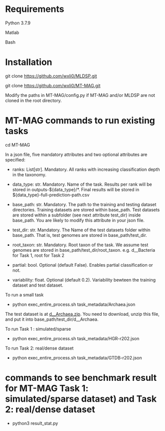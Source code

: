 # Requirements

Python 3.7.9

Matlab 

Bash 

# Installation

git clone https://github.com/wxli0/MLDSP.git

git clone https://github.com/wxli0/MT-MAG.git

Modify the paths in MT-MAG/config.py if MT-MAG and/or MLDSP are not cloned in the root directory.

# MT-MAG commands to run existing tasks

cd MT-MAG

In a json file, five mandatory attributes and two optional attributes are specified:

- ranks: List[str]. Mandatory. All ranks with increasing classification depth in the taxonomy.

- data_type: str. Mandatory. Name of the task. Results per rank will be stored in outputs-${data_type}/*. Final results will be stored in ${data_type}-full-prediction-path.csv

- base_path: str. Mandatory. The path to the training and testing dataset directories. Training datasets are stored within base_path. Test datasets are stored within a subfolder (see next attribute test_dir) inside base_path. You are likely to modify this attribute in your json file.

- test_dir:  str. Mandatory. The Name of the test datasets folder within base_path. That is, test genomes are stored in base_path/test_dir.

- root_taxon: str. Mandatory. Root taxon of the task. We assume test genomes are stored in base_path/test_dir/root_taxon. e.g. d__Bacteria for Task 1, root for Task 2

- partial: bool. Optional (default False). Enables partial classification or not. 

- variability: float. Optional (default 0.2). Variability bewteen the training dataset and test dataset.

To run a small task

- python exec_entire_process.sh task_metadata/Archaea.json

The test dataset is at [d__Archaea.zip](https://drive.google.com/file/d/12QzHooVu7Pqzvd9DVq3FlYRw1f0tLrhz/view?usp=sharing). You need to download, unzip this file, and put it into base_path/test_dir/d__Archaea.

To run Task 1 : simulated/sparse

- python exec_entire_process.sh task_metadata/HGR-r202.json

To run Task 2: real/dense dataset

- python exec_entire_process.sh task_metadata/GTDB-r202.json

# commands to see benchmark result for MT-MAG Task 1: simulated/sparse dataset) and Task 2: real/dense dataset

- python3 result_stat.py
